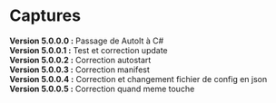 # Captures
__Version 5.0.0.0 :__ Passage de AutoIt à C#  
__Version 5.0.0.1 :__ Test et correction update  
__Version 5.0.0.2 :__ Correction autostart  
__Version 5.0.0.3 :__ Correction manifest  
__Version 5.0.0.4 :__ Correction et changement fichier de config en json  
__Version 5.0.0.5 :__ Correction quand meme touche  